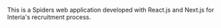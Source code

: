 This is a Spiders web application developed with React.js and Next.js for Interia's recruitment process.
